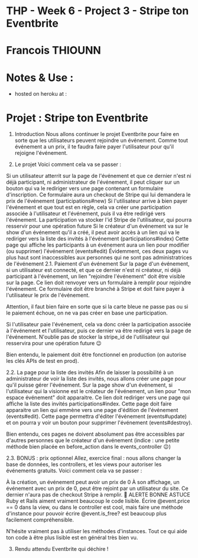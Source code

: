 # THP - Week 6 - Project 3 - Stripe ton Eventbrite
# Francois THIOUNN 

# Notes & Use :

- hosted on heroku at : 

# Projet : Stripe ton Eventbrite
  
1. Introduction
Nous allons continuer le projet Eventbrite pour faire en sorte que les utilisateurs peuvent rejoindre un événement. Comme tout événement a un prix, il te faudra faire payer l'utilisateur pour qu'il rejoigne l'événement.

2. Le projet
Voici comment cela va se passer :

Si un utilisateur atterrit sur la page de l'événement et que ce dernier n'est ni déjà participant, ni administrateur de l'événement, il peut cliquer sur un bouton qui va le rediriger vers une page contenant un formulaire d'inscription. Ce formulaire aura un checkout de Stripe qui lui demandera le prix de l'événement (participations#new)
Si l'utilisateur arrive à bien payer l'événement et que tout est en règle, cela va créer une participation associée à l'utilisateur et l'événement, puis il va être redirigé vers l'événement. La participation va stocker l'id Stripe de l'utilisateur, qui pourra resservir pour une opération future
Si le créateur d'un événement va sur le show d'un événement qu'il a créé, il peut avoir accès à un lien qui va le rediriger vers la liste des invités à l'événement (participations#index)
Cette page qui affiche les participants à un événement aura un lien pour modifier (ou supprimer) l'événement (events#edit)
Évidemment, ces deux pages vu plus haut sont inaccessibles aux personnes qui ne sont pas administratrices de l'événement
2.1. Paiement d'un événement
Sur la page d'un événement, si un utilisateur est connecté, et que ce dernier n'est ni créateur, ni déjà participant à l'événement, un lien "rejoindre l'événement" doit être visible sur la page. Ce lien doit renvoyer vers un formulaire à remplir pour rejoindre l'événement. Ce formulaire doit être branché à Stripe et doit faire payer à l'utilisateur le prix de l'événement.

Attention, il faut bien faire en sorte que si la carte bleue ne passe pas ou si le paiement échoue, on ne va pas créer en base une participation.

Si l'utilisateur paie l'événement, cela va donc créer la participation associée à l'événement et l'utilisateur, puis ce dernier va être redirigé vers la page de l'événement. N'oublie pas de stocker la stripe_id de l'utilisateur qui resservira pour une opération future 😉

Bien entendu, le paiement doit être fonctionnel en production (on autorise les clés APIs de test en prod).

2.2. La page pour la liste des invités
Afin de laisser la possibilité à un administrateur de voir la liste des invités, nous allons créer une page pour qu'il puisse gérer l'événement. Sur la page show d'un événement, si l'utilisateur qui la visionne est le créateur de l'événement, un lien pour "mon espace événement" doit apparaitre. Ce lien doit rediriger vers une page qui affiche la liste des invités participations#index. Cette page doit faire apparaitre un lien qui emmène vers une page d'édition de l'événement (events#edit). Cette page permettra d'éditer l'événement (events#update) et on pourra y voir un bouton pour supprimer l'événement (events#destroy).

Bien entendu, ces pages ne doivent absolument pas être accessibles par d'autres personnes que le créateur d'un événement (indice : une petite méthode bien placée en before_action dans le events_controller 😉)

2.3. BONUS : prix optionnel
Allez, exercice final : nous allons changer la base de données, les controllers, et les views pour autoriser les événements gratuits. Voici comment cela va se passer :

À la création, un événement peut avoir un prix de 0
À son affichage, un événement avec un prix de 0, peut être rejoint par un utilisateur du site. Ce dernier n'aura pas de checkout Stripe à remplir.
🚀 ALERTE BONNE ASTUCE
Ruby et Rails aiment vraiment beaucoup le code lisible. Écrire @event.price == 0 dans la view, ou dans le controller est cool, mais faire une méthode d'instance pour pouvoir écrire @event.is_free? est beaucoup plus facilement compréhensible.

N'hésite vraiment pas à utiliser les méthodes d'instances. Tout ce qui aide ton code à être plus lisible est en général très bien vu.

3. Rendu attendu
Eventbrite qui déchire !